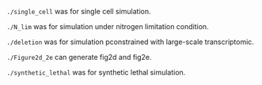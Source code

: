 `./single_cell` was for single cell simulation.

`./N_lim` was for simulation under nitrogen limitation condition.

`./deletion` was for simulation pconstrained with large-scale transcriptomic.

`./Figure2d_2e` can generate fig2d and fig2e.

`./synthetic_lethal` was for synthetic lethal simulation.
